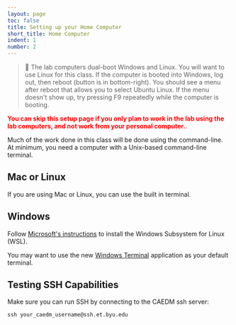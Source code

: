 ```yaml
---
layout: page
toc: false
title: Setting up your Home Computer
short_title: Home Computer
indent: 1
number: 2
---
```


> 📝 The lab computers dual-boot Windows and Linux.  You will want to use Linux for this class.  If the computer is booted into Windows, log out, then reboot (button is in bottom-right).  You should see a menu after reboot that allows you to select Ubuntu Linux.  If the menu doesn't show up, try pressing F9 repeatedly while the computer is booting.

<span style="color:red">**You can skip this setup page if you only plan to work in the lab using the lab computers, and not work from your personal computer.**.
</span>


Much of the work done in this class will be done using the command-line.  At minimum, you need a computer with a Unix-based command-line terminal.  

## Mac or Linux
If you are using Mac or Linux, you can use the built in terminal.  

## Windows
Follow [Microsoft's instructions](https://learn.microsoft.com/en-us/windows/wsl/install) to install the Windows Subsystem for Linux (WSL).

You may want to use the new [Windows Terminal](https://apps.microsoft.com/detail/9N0DX20HK701?hl=en-US&gl=US) application as your default terminal.

## Testing SSH Capabilities 

Make sure you can run SSH by connecting to the CAEDM ssh server:

    ssh your_caedm_username@ssh.et.byu.edu